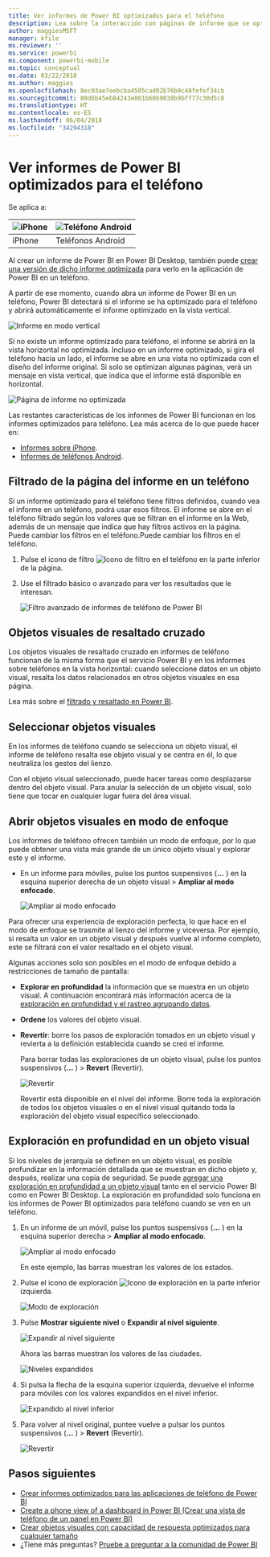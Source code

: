 ```yaml
---
title: Ver informes de Power BI optimizados para el teléfono
description: Lea sobre la interacción con páginas de informe que se optimizan para visualizarse en las aplicaciones de teléfono de Power BI.
author: maggiesMSFT
manager: kfile
ms.reviewer: ''
ms.service: powerbi
ms.component: powerbi-mobile
ms.topic: conceptual
ms.date: 03/22/2018
ms.author: maggies
ms.openlocfilehash: 8ec03ae7eebcba4505cad02b76b9c48fefef34cb
ms.sourcegitcommit: 80d6b45eb84243e801b60b9038b9bff77c30d5c8
ms.translationtype: HT
ms.contentlocale: es-ES
ms.lasthandoff: 06/04/2018
ms.locfileid: "34294318"
---
```

# <a name="view-power-bi-reports-optimized-for-your-phone"></a>Ver informes de Power BI optimizados para el teléfono

Se aplica a:

| ![iPhone](media/mobile-apps-view-phone-report/ios-logo-40-px.png) | ![Teléfono Android](media/mobile-apps-view-phone-report/android-logo-40-px.png) |
|:--- |:--- |
| iPhone |Teléfonos Android |

Al crear un informe de Power BI en Power BI Desktop, también puede [crear una versión de dicho informe optimizada](desktop-create-phone-report.md) para verlo en la aplicación de Power BI en un teléfono.

A partir de ese momento, cuando abra un informe de Power BI en un teléfono, Power BI detectará si el informe se ha optimizado para el teléfono y abrirá automáticamente el informe optimizado en la vista vertical.

![Informe en modo vertical](media/mobile-apps-view-phone-report/07-power-bi-phone-report-portrait.png)

Si no existe un informe optimizado para teléfono, el informe se abrirá en la vista horizontal no optimizada. Incluso en un informe optimizado, si gira el teléfono hacia un lado, el informe se abre en una vista no optimizada con el diseño del informe original. Si solo se optimizan algunas páginas, verá un mensaje en vista vertical, que indica que el informe está disponible en horizontal.

![Página de informe no optimizada](media/mobile-apps-view-phone-report/06-power-bi-phone-report-page-not-optimized.png)

Las restantes características de los informes de Power BI funcionan en los informes optimizados para teléfono. Lea más acerca de lo que puede hacer en:

* [Informes sobre iPhone](mobile-reports-in-the-mobile-apps.md). 
* [Informes de teléfonos Android](mobile-reports-in-the-mobile-apps.md).

## <a name="filter-the-report-page-on-a-phone"></a>Filtrado de la página del informe en un teléfono
Si un informe optimizado para el teléfono tiene filtros definidos, cuando vea el informe en un teléfono, podrá usar esos filtros. El informe se abre en el teléfono filtrado según los valores que se filtran en el informe en la Web, además de un mensaje que indica que hay filtros activos en la página. Puede cambiar los filtros en el teléfono.Puede cambiar los filtros en el teléfono.

1. Pulse el icono de filtro ![Icono de filtro en el teléfono](media/mobile-apps-view-phone-report/power-bi-phone-filter-icon.png) en la parte inferior de la página. 
2. Use el filtrado básico o avanzado para ver los resultados que le interesan.
   
    ![Filtro avanzado de informes de teléfono de Power BI](media/mobile-apps-view-phone-report/power-bi-iphone-advanced-filter-toronto.gif)

## <a name="cross-highlight-visuals"></a>Objetos visuales de resaltado cruzado
Los objetos visuales de resaltado cruzado en informes de teléfono funcionan de la misma forma que el servicio Power BI y en los informes sobre teléfonos en la vista horizontal: cuando seleccione datos en un objeto visual, resalta los datos relacionados en otros objetos visuales en esa página.

Lea más sobre el [filtrado y resaltado en Power BI](power-bi-reports-filters-and-highlighting.md).

## <a name="select-visuals"></a>Seleccionar objetos visuales
En los informes de teléfono cuando se selecciona un objeto visual, el informe de teléfono resalta ese objeto visual y se centra en él, lo que neutraliza los gestos del lienzo.

Con el objeto visual seleccionado, puede hacer tareas como desplazarse dentro del objeto visual. Para anular la selección de un objeto visual, solo tiene que tocar en cualquier lugar fuera del área visual.

## <a name="open-visuals-in-focus-mode"></a>Abrir objetos visuales en modo de enfoque
Los informes de teléfono ofrecen también un modo de enfoque, por lo que puede obtener una vista más grande de un único objeto visual y explorar este y el informe.

* En un informe para móviles, pulse los puntos suspensivos (**...** ) en la esquina superior derecha de un objeto visual > **Ampliar al modo enfocado**.
  
    ![Ampliar al modo enfocado](media/mobile-apps-view-phone-report/power-bi-phone-report-focus-mode.png)

Para ofrecer una experiencia de exploración perfecta, lo que hace en el modo de enfoque se trasmite al lienzo del informe y viceversa. Por ejemplo, si resalta un valor en un objeto visual y después vuelve al informe completo, este se filtrará con el valor resaltado en el objeto visual.

Algunas acciones solo son posibles en el modo de enfoque debido a restricciones de tamaño de pantalla:

* **Explorar en profundidad** la información que se muestra en un objeto visual. A continuación encontrará más información acerca de la [exploración en profundidad y el rastreo agrupando datos](mobile-apps-view-phone-report.md#drill-down-in-a-visual).
* **Ordene** los valores del objeto visual.
* **Revertir**: borre los pasos de exploración tomados en un objeto visual y revierta a la definición establecida cuando se creó el informe.
  
    Para borrar todas las exploraciones de un objeto visual, pulse los puntos suspensivos (**...** ) > **Revert** (Revertir).
  
    ![Revertir](media/mobile-apps-view-phone-report/power-bi-phone-report-revert-levels.png)
  
    Revertir está disponible en el nivel del informe. Borre toda la exploración de todos los objetos visuales o en el nivel visual quitando toda la exploración del objeto visual específico seleccionado.   

## <a name="drill-down-in-a-visual"></a>Exploración en profundidad en un objeto visual
Si los niveles de jerarquía se definen en un objeto visual, es posible profundizar en la información detallada que se muestran en dicho objeto y, después, realizar una copia de seguridad. Se puede [agregar una exploración en profundidad a un objeto visual](power-bi-visualization-drill-down.md) tanto en el servicio Power BI como en Power BI Desktop. La exploración en profundidad solo funciona en los informes de Power BI optimizados para teléfono cuando se ven en un teléfono. 

1. En un informe de un móvil, pulse los puntos suspensivos (**...** ) en la esquina superior derecha > **Ampliar al modo enfocado**.
   
    ![Ampliar al modo enfocado](media/mobile-apps-view-phone-report/power-bi-phone-report-focus-mode.png)
   
    En este ejemplo, las barras muestran los valores de los estados.
2. Pulse el icono de exploración ![Icono de exploración](media/mobile-apps-view-phone-report/power-bi-phone-report-explore-icon.png) en la parte inferior izquierda.
   
    ![Modo de exploración](media/mobile-apps-view-phone-report/power-bi-phone-report-explore-mode.png)
3. Pulse **Mostrar siguiente nivel** o **Expandir al nivel siguiente**.
   
    ![Expandir al nivel siguiente](media/mobile-apps-view-phone-report/power-bi-phone-report-expand-levels.png)
   
    Ahora las barras muestran los valores de las ciudades.
   
    ![Niveles expandidos](media/mobile-apps-view-phone-report/power-bi-phone-report-expanded-levels.png)
4. Si pulsa la flecha de la esquina superior izquierda, devuelve el informe para móviles con los valores expandidos en el nivel inferior.
   
    ![Expandido al nivel inferior](media/mobile-apps-view-phone-report/power-bi-back-to-phone-report-expanded-levels.png)
5. Para volver al nivel original, puntee vuelve a pulsar los puntos suspensivos (**...** ) > **Revert** (Revertir).
   
    ![Revertir](media/mobile-apps-view-phone-report/power-bi-phone-report-revert-levels.png)

## <a name="next-steps"></a>Pasos siguientes
* [Crear informes optimizados para las aplicaciones de teléfono de Power BI](desktop-create-phone-report.md)
* [Create a phone view of a dashboard in Power BI (Crear una vista de teléfono de un panel en Power BI)](service-create-dashboard-mobile-phone-view.md)
* [Crear objetos visuales con capacidad de respuesta optimizados para cualquier tamaño](desktop-create-responsive-visuals.md)
* ¿Tiene más preguntas? [Pruebe a preguntar a la comunidad de Power BI](http://community.powerbi.com/)

